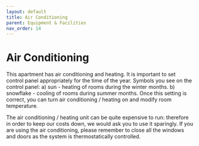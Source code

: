 ```yaml
---
layout: default
title: Air Conditioning
parent: Equipment & Facilities
nav_order: 14
---
```


# Air Conditioning

This apartment has air conditioning and heating. It is important to set control panel appropriately for the time of the year. Symbols you see on the control panel: 
a) sun - heating of rooms during the winter months.
b) snowflake - cooling of rooms during summer months.
Once this setting is correct, you can turn  air conditioning / heating on and modify room temperature.

The air conditioning / heating unit can be quite expensive to run: therefore in order to keep our costs down, we would ask you to use it sparingly. If you are using the air conditioning, please remember to close all the windows and doors as the system is thermostatically controlled.
